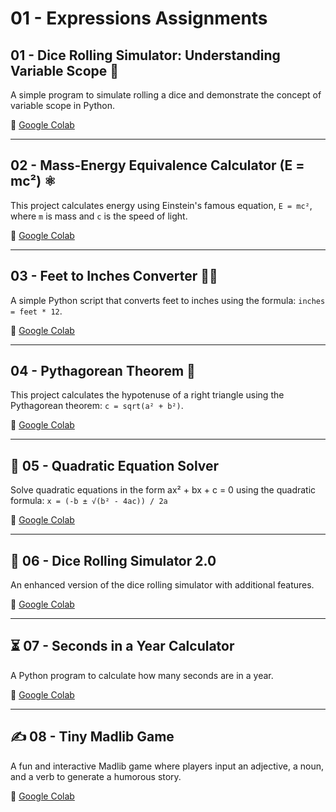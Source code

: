 # 01 - Expressions Assignments

## 01 - Dice Rolling Simulator: Understanding Variable Scope 🎲
A simple program to simulate rolling a dice and demonstrate the concept of variable scope in Python.

🔗 [Google Colab](https://colab.research.google.com/drive/19hAxzSA4H9xTEleqRm-xutR4nuRXpJwm#scrollTo=718EXJ4C4uWw&line=1&uniqifier=1)

---

## 02 - Mass-Energy Equivalence Calculator (E = mc²) ⚛️
This project calculates energy using Einstein's famous equation, `E = mc²`, where `m` is mass and `c` is the speed of light.

🔗 [Google Colab](https://colab.research.google.com/drive/1joMN55yDTNImzhIG5DOjaKzJEK4e-GfX#scrollTo=Tl1DuiZ19hPu&line=1&uniqifier=1)

---

## 03 - Feet to Inches Converter 📏👣
A simple Python script that converts feet to inches using the formula: `inches = feet * 12`.

🔗 [Google Colab](https://colab.research.google.com/drive/19U8gIrxvbSgVy746uTgmybbnp_UdycgA#scrollTo=8frT9wBGrUS6&line=1&uniqifier=1)

---

## 04 - Pythagorean Theorem 🔺
This project calculates the hypotenuse of a right triangle using the Pythagorean theorem: `c = sqrt(a² + b²)`.

🔗 [Google Colab](https://colab.research.google.com/drive/1q_1raFoGFtwi__QqxLJO7jd0ED2cf07w#scrollTo=XgCh6ASU0vNK&line=13&uniqifier=1)

---

## 🔢 05 - Quadratic Equation Solver
Solve quadratic equations in the form ax² + bx + c = 0 using the quadratic formula:
`x = (-b ± √(b² - 4ac)) / 2a`

🔗 [Google Colab](https://colab.research.google.com/drive/1eOeUEyi4ffcpcnVAoA67WugwVDpYq6tt#scrollTo=3hn-0xllNg8Y&line=13&uniqifier=1)

---

## 🎲 06 - Dice Rolling Simulator 2.0
An enhanced version of the dice rolling simulator with additional features.

🔗 [Google Colab](https://colab.research.google.com/drive/1vyTf-MGEfCg9j7-Lda85SoLSXW7VWk74#scrollTo=SPnm0ZMIpkVc&line=22&uniqifier=1)

---

## ⏳ 07 - Seconds in a Year Calculator
A Python program to calculate how many seconds are in a year.

🔗 [Google Colab](https://colab.research.google.com/drive/1wYjlWF22Ieztdr8G5eEV_My5OWqCarMY#scrollTo=-UdD2WUus9fZ&line=5&uniqifier=1)

---

## ✍️ 08 - Tiny Madlib Game
A fun and interactive Madlib game where players input an adjective, a noun, and a verb to generate a humorous story.

🔗 [Google Colab](https://colab.research.google.com/drive/10EZTzA1Y0DkYuWSGb4HE81eIvREZe2MJ#scrollTo=_UJED7jDyGJA&line=13&uniqifier=1)

